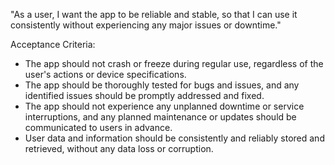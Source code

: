 "As a user, I want the app to be reliable and stable, so that I can use it consistently without experiencing any major 
issues or downtime."

Acceptance Criteria:

- The app should not crash or freeze during regular use, regardless of the user's actions or device specifications.
- The app should be thoroughly tested for bugs and issues, and any identified issues should be promptly addressed and 
fixed.
- The app should not experience any unplanned downtime or service interruptions, and any planned maintenance or 
updates should be communicated to users in advance.
- User data and information should be consistently and reliably stored and retrieved, without any data loss or 
corruption.

